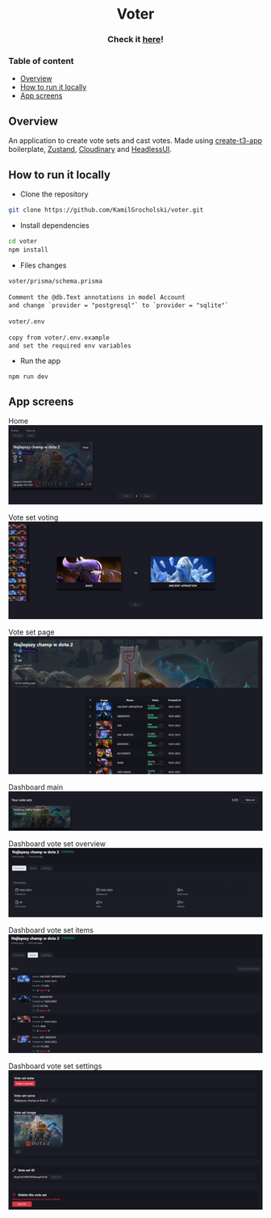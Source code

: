 <h1 align="center">Voter</h1>

<h3 align="center">Check it <a href="https://voter-liard.vercel.app">here</a>!</h3>

### Table of content

- [Overview](#overview)
- [How to run it locally](#how-to-run-it-locally)
- [App screens](#app-screens)

## Overview

An application to create vote sets and cast votes. Made using [create-t3-app](https://create.t3.gg) boilerplate, [Zustand](https://github.com/pmndrs/zustand), [Cloudinary](https://cloudinary.com) and [HeadlessUI](https://headlessui.com).

## How to run it locally

- Clone the repository

```bash
git clone https://github.com/KamilGrocholski/voter.git
```

- Install dependencies

```bash
cd voter
npm install
```

- Files changes

```
voter/prisma/schema.prisma

Comment the @db.Text annotations in model Account
and change `provider = "postgresql"` to `provider = "sqlite"`

voter/.env

copy from voter/.env.example
and set the required env variables
```

- Run the app

```bash
npm run dev
```

## App screens

Home\
![screenshot](https://github.com/KamilGrocholski/voter/blob/main/readme-images/home.png?raw=true)

Vote set voting\
![screenshot](https://github.com/KamilGrocholski/voter/blob/main/readme-images/vote-set_voting.png?raw=true)

Vote set page\
![screenshot](https://github.com/KamilGrocholski/voter/blob/main/readme-images/vote-set_page.png?raw=true)

Dashboard main\
![screenshot](https://github.com/KamilGrocholski/voter/blob/main/readme-images/dashboard.png?raw=true)

Dashboard vote set overview\
![screenshot](https://github.com/KamilGrocholski/voter/blob/main/readme-images/dashboard_my-vote-set_overview.png?raw=true)

Dashboard vote set items\
![screenshot](https://github.com/KamilGrocholski/voter/blob/main/readme-images/dashboard_my-vote-set_items.png?raw=true)

Dashboard vote set settings\
![screenshot](https://github.com/KamilGrocholski/voter/blob/main/readme-images/dashboard_my-vote-set_settings.png?raw=true)
